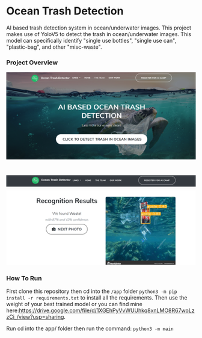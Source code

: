 # Ocean Trash Detection
AI based trash detection system in ocean/underwater images. This project makes use of YoloV5 to detect the trash in ocean/underwater images. This model can specifically identify "single use bottles", "single use can", "plastic-bag", and other "misc-waste".

### Project Overview
![alt text](https://github.com/akaprasanga/ocean_trash_detection/blob/main/app/static/images1/Screenshot%20(233).png?raw=true)
#
![alt text](https://github.com/akaprasanga/ocean_trash_detection/blob/main/app/static/images1/Screenshot%20(234).png?raw=true)
### How To Run

First clone this repository then cd into the `/app` folder `python3 -m pip install -r requirements.txt` to install all the requirements. Then use the weight of your best trained model or you can find mine here:https://drive.google.com/file/d/1XGEhPyVvWUUhkq8xnLMO8R67woLzzCi_/view?usp=sharing.

Run
cd into the app/ folder then run the command:
 `python3 -m main`
